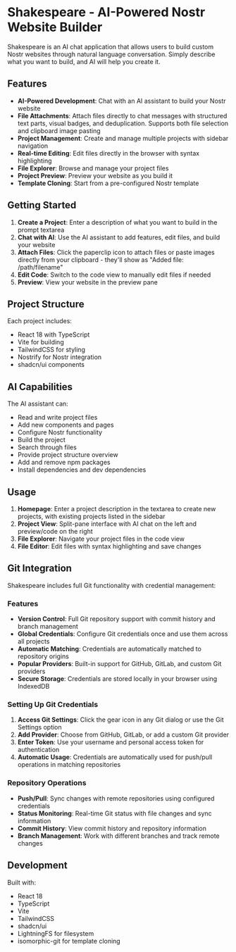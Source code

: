# Shakespeare - AI-Powered Nostr Website Builder

Shakespeare is an AI chat application that allows users to build custom Nostr websites through natural language conversation. Simply describe what you want to build, and AI will help you create it.

## Features

- **AI-Powered Development**: Chat with an AI assistant to build your Nostr website
- **File Attachments**: Attach files directly to chat messages with structured text parts, visual badges, and deduplication. Supports both file selection and clipboard image pasting
- **Project Management**: Create and manage multiple projects with sidebar navigation
- **Real-time Editing**: Edit files directly in the browser with syntax highlighting
- **File Explorer**: Browse and manage your project files
- **Project Preview**: Preview your website as you build it
- **Template Cloning**: Start from a pre-configured Nostr template

## Getting Started

1. **Create a Project**: Enter a description of what you want to build in the prompt textarea
2. **Chat with AI**: Use the AI assistant to add features, edit files, and build your website
3. **Attach Files**: Click the paperclip icon to attach files or paste images directly from your clipboard - they'll show as "Added file: /path/filename"
4. **Edit Code**: Switch to the code view to manually edit files if needed
5. **Preview**: View your website in the preview pane

## Project Structure

Each project includes:
- React 18 with TypeScript
- Vite for building
- TailwindCSS for styling
- Nostrify for Nostr integration
- shadcn/ui components

## AI Capabilities

The AI assistant can:
- Read and write project files
- Add new components and pages
- Configure Nostr functionality
- Build the project
- Search through files
- Provide project structure overview
- Add and remove npm packages
- Install dependencies and dev dependencies

## Usage

1. **Homepage**: Enter a project description in the textarea to create new projects, with existing projects listed in the sidebar
2. **Project View**: Split-pane interface with AI chat on the left and preview/code on the right
3. **File Explorer**: Navigate your project files in the code view
4. **File Editor**: Edit files with syntax highlighting and save changes

## Git Integration

Shakespeare includes full Git functionality with credential management:

### Features
- **Version Control**: Full Git repository support with commit history and branch management
- **Global Credentials**: Configure Git credentials once and use them across all projects
- **Automatic Matching**: Credentials are automatically matched to repository origins
- **Popular Providers**: Built-in support for GitHub, GitLab, and custom Git providers
- **Secure Storage**: Credentials are stored locally in your browser using IndexedDB

### Setting Up Git Credentials

1. **Access Git Settings**: Click the gear icon in any Git dialog or use the Git Settings option
2. **Add Provider**: Choose from GitHub, GitLab, or add a custom Git provider
3. **Enter Token**: Use your username and personal access token for authentication
4. **Automatic Usage**: Credentials are automatically used for push/pull operations in matching repositories

### Repository Operations

- **Push/Pull**: Sync changes with remote repositories using configured credentials
- **Status Monitoring**: Real-time Git status with file changes and sync information
- **Commit History**: View commit history and repository information
- **Branch Management**: Work with different branches and track remote changes

## Development

Built with:
- React 18
- TypeScript
- Vite
- TailwindCSS
- shadcn/ui
- LightningFS for filesystem
- isomorphic-git for template cloning